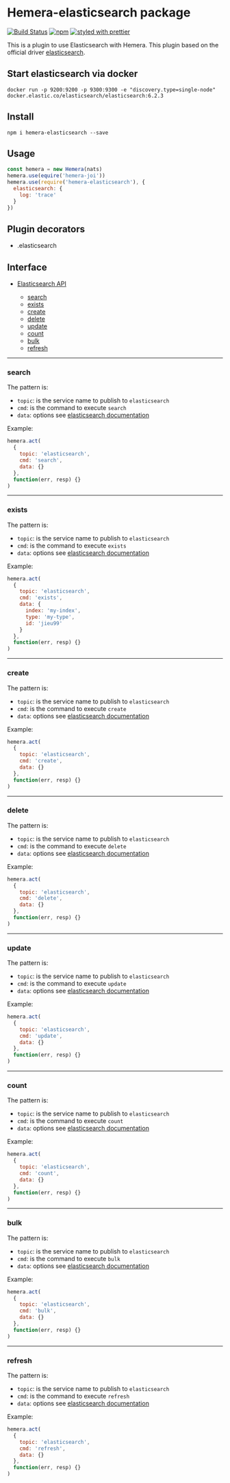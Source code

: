 # Hemera-elasticsearch package

[![Build Status](https://travis-ci.org/hemerajs/hemera-elasticsearch.svg?branch=master)](https://travis-ci.org/hemerajs/hemera-elasticsearch)
[![npm](https://img.shields.io/npm/v/hemera-elasticsearch.svg?maxAge=3600)](https://www.npmjs.com/package/hemera-elasticsearch)
[![styled with prettier](https://img.shields.io/badge/styled_with-prettier-ff69b4.svg)](#badge)

This is a plugin to use Elasticsearch with Hemera.
This plugin based on the official driver [elasticsearch](https://github.com/elastic/elasticsearch-js).

## Start elasticsearch via docker

```
docker run -p 9200:9200 -p 9300:9300 -e "discovery.type=single-node" docker.elastic.co/elasticsearch/elasticsearch:6.2.3
```

## Install

```
npm i hemera-elasticsearch --save
```

## Usage

```js
const hemera = new Hemera(nats)
hemera.use(equire('hemera-joi'))
hemera.use(require('hemera-elasticsearch'), {
  elasticsearch: {
    log: 'trace'
  }
})
```

## Plugin decorators

* .elasticsearch

## Interface

* [Elasticsearch API](#elasticsearch-api)

  * [search](#search)
  * [exists](#exists)
  * [create](#create)
  * [delete](#delete)
  * [update](#update)
  * [count](#count)
  * [bulk](#bulk)
  * [refresh](#refresh)

---

### search

The pattern is:

* `topic`: is the service name to publish to `elasticsearch`
* `cmd`: is the command to execute `search`
* `data`: options see [elasticsearch documentation](https://www.elastic.co/guide/en/elasticsearch/client/javascript-api/current/api-reference.html#api-search)

Example:

```js
hemera.act(
  {
    topic: 'elasticsearch',
    cmd: 'search',
    data: {}
  },
  function(err, resp) {}
)
```

---

### exists

The pattern is:

* `topic`: is the service name to publish to `elasticsearch`
* `cmd`: is the command to execute `exists`
* `data`: options see [elasticsearch documentation](https://www.elastic.co/guide/en/elasticsearch/client/javascript-api/current/api-reference.html#api-exists)

Example:

```js
hemera.act(
  {
    topic: 'elasticsearch',
    cmd: 'exists',
    data: {
      index: 'my-index',
      type: 'my-type',
      id: 'jieu99'
    }
  },
  function(err, resp) {}
)
```

---

### create

The pattern is:

* `topic`: is the service name to publish to `elasticsearch`
* `cmd`: is the command to execute `create`
* `data`: options see [elasticsearch documentation](https://www.elastic.co/guide/en/elasticsearch/client/javascript-api/current/api-reference.html#api-create)

Example:

```js
hemera.act(
  {
    topic: 'elasticsearch',
    cmd: 'create',
    data: {}
  },
  function(err, resp) {}
)
```

---

### delete

The pattern is:

* `topic`: is the service name to publish to `elasticsearch`
* `cmd`: is the command to execute `delete`
* `data`: options see [elasticsearch documentation](https://www.elastic.co/guide/en/elasticsearch/client/javascript-api/current/api-reference.html#api-delete)

Example:

```js
hemera.act(
  {
    topic: 'elasticsearch',
    cmd: 'delete',
    data: {}
  },
  function(err, resp) {}
)
```

---

### update

The pattern is:

* `topic`: is the service name to publish to `elasticsearch`
* `cmd`: is the command to execute `update`
* `data`: options see [elasticsearch documentation](https://www.elastic.co/guide/en/elasticsearch/client/javascript-api/current/api-reference.html#api-update)

Example:

```js
hemera.act(
  {
    topic: 'elasticsearch',
    cmd: 'update',
    data: {}
  },
  function(err, resp) {}
)
```

---

### count

The pattern is:

* `topic`: is the service name to publish to `elasticsearch`
* `cmd`: is the command to execute `count`
* `data`: options see [elasticsearch documentation](https://www.elastic.co/guide/en/elasticsearch/client/javascript-api/current/api-reference.html#api-count)

Example:

```js
hemera.act(
  {
    topic: 'elasticsearch',
    cmd: 'count',
    data: {}
  },
  function(err, resp) {}
)
```

---

### bulk

The pattern is:

* `topic`: is the service name to publish to `elasticsearch`
* `cmd`: is the command to execute `bulk`
* `data`: options see [elasticsearch documentation](https://www.elastic.co/guide/en/elasticsearch/client/javascript-api/current/api-reference.html#api-bulk)

Example:

```js
hemera.act(
  {
    topic: 'elasticsearch',
    cmd: 'bulk',
    data: {}
  },
  function(err, resp) {}
)
```

---

### refresh

The pattern is:

* `topic`: is the service name to publish to `elasticsearch`
* `cmd`: is the command to execute `refresh`
* `data`: options see [elasticsearch documentation](https://www.elastic.co/guide/en/elasticsearch/client/javascript-api/current/api-reference.html#api-indices-refresh)

Example:

```js
hemera.act(
  {
    topic: 'elasticsearch',
    cmd: 'refresh',
    data: {}
  },
  function(err, resp) {}
)
```
